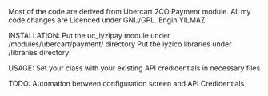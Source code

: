 Most of the code are derived from Ubercart 2CO Payment module.
All my code changes are Licenced under GNU/GPL.
Engin YILMAZ

INSTALLATION:
Put the uc_iyzipay module under /modules/ubercart/payment/ directory
Put the iyzico libraries under /libraries directory

USAGE:
Set your class with your existing API credidentials in necessary files 

TODO:
Automation between configuration screen and API Credidentials


